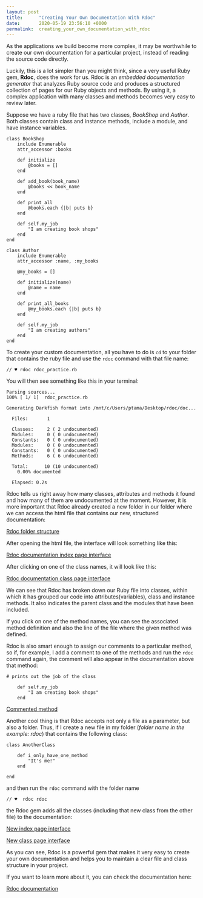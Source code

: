 ```yaml
---
layout: post
title:      "Creating Your Own Documentation With Rdoc"
date:       2020-05-19 23:56:10 +0000
permalink:  creating_your_own_documentation_with_rdoc
---
```



As the applications we build become more complex, it may be worthwhile to create our own documentation for a particular project, instead of reading the source code directly.

Luckily, this is a lot simpler than you might think, since a very useful Ruby gem, **Rdoc**, does the work for us. Rdoc is an *embedded documentation generator* that analyzes Ruby source code and produces a structured collection of pages for our Ruby objects and methods. By using it, a complex application with many classes and methods becomes very easy to review later.

Suppose we have a ruby file that has two classes, *BookShop* and *Author*. Both classes contain class and instance methods, include a module, and have instance variables.

```
class BookShop
    include Enumerable
    attr_accessor :books

    def initialize
        @books = []
    end

    def add_book(book_name)
        @books << book_name
    end

    def print_all
        @books.each {|b| puts b}
    end

    def self.my_job
        "I am creating book shops"
    end
end

class Author
    include Enumerable
    attr_accessor :name, :my_books

    @my_books = []

    def initialize(name)
        @name = name
    end

    def print_all_books
        @my_books.each {|b| puts b}
    end

    def self.my_job
        "I am creating authors"
    end
end
```

To create your custom documentation, all you have to do is `cd` to your folder that contains the ruby file and use the `rdoc` command with that file name:

```
// ♥ rdoc rdoc_practice.rb
```

You will then see something like this in your terminal:

```
Parsing sources...
100% [ 1/ 1]  rdoc_practice.rb

Generating Darkfish format into /mnt/c/Users/ptama/Desktop/rdoc/doc...

  Files:       1

  Classes:     2 ( 2 undocumented)
  Modules:     0 ( 0 undocumented)
  Constants:   0 ( 0 undocumented)
  Modules:     0 ( 0 undocumented)
  Constants:   0 ( 0 undocumented)
  Methods:     6 ( 6 undocumented)

  Total:      10 (10 undocumented)
    0.00% documented

  Elapsed: 0.2s
```

Rdoc tells us right away how many classes, attributes and methods it found and how many of them are undocumented at the moment. However, it is more important that Rdoc already created a new folder in our folder where we can access the html file that contains our new, structured documentation:

[Rdoc folder structure](https://drive.google.com/file/d/1U4si2Ep2jaxOEZYpr-aWKPjkqFdn3tYb/view?usp=sharing)

After opening the html file, the interface will look something like this:

[Rdoc documentation index page interface](https://drive.google.com/file/d/1en7G2IzPN7PS2i9f1E8OcjWeRr4ZWq1a/view?usp=sharing)

After clicking on one of the class names, it will look like this:

[Rdoc documentation class page interface](https://drive.google.com/file/d/1XdZqZ6hTX84YBo1WgNPffM0ZIW0BT1RF/view?usp=sharing)

We can see that Rdoc has broken down our Ruby file into classes, within which it has grouped our code into attributes(variables), class and instance methods. It also indicates the parent class and the modules that have been included.

If you click on one of the method names, you can see the associated method definition and also the line of the file where the given method was defined.

Rdoc is also smart enough to assign our comments to a particular method, so if, for example, I add a comment to one of the methods and run the `rdoc` command again, the comment will also appear in the documentation above that method:

```
# prints out the job of the class

    def self.my_job
        "I am creating book shops"
    end
```


[Commented method](https://drive.google.com/file/d/1qfcvhodVrIj_JVyGadm6aLkTaMMX2M0c/view?usp=sharing)

Another cool thing is that Rdoc accepts not only a file as a parameter, but also a folder. Thus, if I create a new file in my folder (*folder name in the example: rdoc*) that contains the following class:

```
class AnotherClass
    
    def i_only_have_one_method
        "It's me!"
    end
    
end
```

and then run the `rdoc` command with the folder name

```
// ♥  rdoc rdoc
```

the Rdoc gem adds all the classes (including that new class from the other file) to the documentation:

[New index page interface](https://drive.google.com/file/d/1BxL4uuTnb9l6MK0wPlJngdzTDdSqVV0v/view?usp=sharing)

[New class page interface](https://drive.google.com/file/d/1cymSRZb_kSUnc71WCmt6vjwVQudjQvQG/view?usp=sharing)

As you can see, Rdoc is a powerful gem that makes it very easy to create your own documentation and helps you to maintain a clear file and class structure in your project.

If you want to learn more about it, you can check the documentation here:

[Rdoc documentation](https://ruby.github.io/rdoc/)

